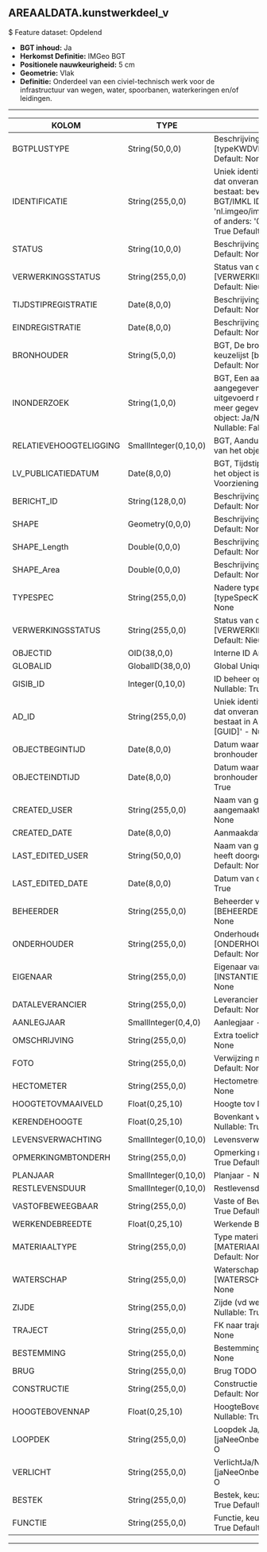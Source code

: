 ## AREAALDATA.kunstwerkdeel_v

$ Feature dataset: Opdelend

* __BGT inhoud:__ Ja
* __Herkomst Definitie:__ IMGeo BGT 
* __Positionele nauwkeurigheid:__ 5 cm
* __Geometrie:__ Vlak
* __Definitie:__ Onderdeel van een civiel-technisch werk voor de infrastructuur van wegen, water, spoorbanen, waterkeringen en/of leidingen. 

***

|KOLOM                             |TYPE          	        |DEFINITIE|
|------                            |----          	        |-----    |
|BGTPLUSTYPE                       |String(50,0,0)          |Beschrijving - keuzelijst [typeKWDVlakBGT] Nullable: False Default: None|
|IDENTIFICATIE                     |String(255,0,0)         |Uniek identificatienummer voor het object dat onveranderlijk is zolang het object bestaat: bevat indien van toepassing BGT/IMKL ID in format 'nl.imgeo/imkl.bronhouderscode.LokaalID' of anders: '00000'.LokaalID - Nullable: True Default: None|
|STATUS                            |String(10,0,0)          |Beschrijving - keuzelijst [] Nullable: False Default: None|
|VERWERKINGSSTATUS                 |String(255,0,0)         |Status van de gegevens, keuzelijst [VERWERKINGSSTATUS] - Nullable: False Default: Nieuw|
|TIJDSTIPREGISTRATIE               |Date(8,0,0)             |Beschrijving - keuzelijst [] Nullable: True Default: None|
|EINDREGISTRATIE                   |Date(8,0,0)             |Beschrijving - keuzelijst [] Nullable: True Default: None|
|BRONHOUDER                        |String(5,0,0)           |BGT, De bronhoudercode van het object, keuzelijst [bronhouder] - Nullable: False Default: None|
|INONDERZOEK                       |String(1,0,0)           |BGT, Een aanduiding waarmee wordt aangegeven dat een onderzoek wordt uitgevoerd naar de juistheid van een of meer gegevens van het betreffende object: Ja/Nee, keuzelijst [jaNee] Nullable: False Default: N|
|RELATIEVEHOOGTELIGGING            |SmallInteger(0,10,0)    |BGT, Aanduiding voor de relatieve hoogte van het object - Nullable: False Default: 0|
|LV_PUBLICATIEDATUM                |Date(8,0,0)             |BGT, Tijdstip waarop deze instantie van het object is opgenomen in de Landelijke Voorziening - Nullable: True|
|BERICHT_ID                        |String(128,0,0)         |Beschrijving - keuzelijst [] Nullable: True Default: None|
|SHAPE                             |Geometry(0,0,0)         |Beschrijving: - keuzelijst [] Nullable: True Default: None|
|SHAPE_Length                      |Double(0,0,0)           |Beschrijving: - keuzelijst [] Nullable: True Default: None|
|SHAPE_Area                        |Double(0,0,0)           |Beschrijving: - keuzelijst [] Nullable: True Default: None|
|TYPESPEC                            |String(255,0,0)    |Nadere typering van het object, keuzelijst [typeSpecKWD] - Nullable: True Default: None|
|VERWERKINGSSTATUS                   |String(255,0,0)    |Status van de gegevens, keuzelijst [VERWERKINGSSTATUS] - Nullable: False Default: Nieuw|
|OBJECTID                            |OID(38,0,0)        |Interne ID ArcGIS - Nullable: False|
|GLOBALID                            |GlobalID(38,0,0)   |Global Unique Identifier - Nullable: False|
|GISIB_ID                            |Integer(0,10,0)    |ID beheer openbare ruimte (GISIB) - Nullable: True|
|AD_ID                               |String(255,0,0)    |Uniek identificatienummer voor het object dat onveranderlijk is zolang het object bestaat in Areaaldata: in format 'AD.[GUID]' - Nullable: False Default: None|
|OBJECTBEGINTIJD                     |Date(8,0,0)        |Datum waarop het object bij de bronhouder is ontstaan - Nullable: True|
|OBJECTEINDTIJD                      |Date(8,0,0)        |Datum waarop het object bij de bronhouder niet meer geldig is - Nullable: True|
|CREATED_USER                        |String(255,0,0)    |Naam van gebruiker die de rij heeft aangemaakt - Nullable: True Default: None|
|CREATED_DATE                        |Date(8,0,0)        |Aanmaakdatum - Nullable: True|
|LAST_EDITED_USER                    |String(50,0,0)     |Naam van gebruiker die de laatste mutatie heeft doorgevoerd - Nullable: True Default: None|
|LAST_EDITED_DATE                    |Date(8,0,0)        |Datum van de laatste mutatie - Nullable: True|
|BEHEERDER                           |String(255,0,0)    |Beheerder van het object, keuzelijst [BEHEERDER] - Nullable: True Default: None|
|ONDERHOUDER                         |String(255,0,0)    |Onderhouder van het object, keuzelijst [ONDERHOUDER] - Nullable: True Default: None|
|EIGENAAR                            |String(255,0,0)    |Eigenaar van het object, keuzelijst [INSTANTIE] - Nullable: True Default: None| 
|DATALEVERANCIER                     |String(255,0,0)    |Leverancier van de data - Nullable: True Default: None|
|AANLEGJAAR                          |SmallInteger(0,4,0)      |Aanlegjaar - Nullable: True|
|OMSCHRIJVING                        |String(255,0,0)           |Extra toelichting - Nullable: True Default: None|
|FOTO                                |String(255,0,0)           |Verwijzing naar Foto - Nullable: True Default: None|
|HECTOMETER                          |String(255,0,0)           |Hectometrering - Nullable: True Default: None|
|HOOGTETOVMAAIVELD                   |Float(0,25,10)            |Hoogte tov Maaiveld - Nullable: True|
|KERENDEHOOGTE                       |Float(0,25,10)            |Bovenkant van de constructie tov NAP - Nullable: True|
|LEVENSVERWACHTING                   |SmallInteger(0,10,0)      |Levensverwachting - Nullable: True|
|OPMERKINGMBTONDERH                  |String(255,0,0)           |Opmerking mbt onderhoud - Nullable: True Default: None|
|PLANJAAR                            |SmallInteger(0,10,0)      |Planjaar - Nullable: True|
|RESTLEVENSDUUR                      |SmallInteger(0,10,0)      |Restlevensduur - Nullable: True|
|VASTOFBEWEEGBAAR                    |String(255,0,0)           |Vaste of Beweegbare stuw - Nullable: True Default: None|
|WERKENDEBREEDTE                     |Float(0,25,10)            |Werkende Breedte - Nullable: True|
|MATERIAALTYPE                       |String(255,0,0)           |Type materiaal, keuzelijst [MATERIAALTYPE] - Nullable: True Default: None|
|WATERSCHAP                          |String(255,0,0)           |Waterschap naam, keuzelijst, [WATERSCHAP] - Nullable: True Default: None|
|ZIJDE                               |String(255,0,0)           |Zijde (vd weg), keuzelijst [ZIJDE] - Nullable: True Default: None|
|TRAJECT                             |String(255,0,0)           |FK naar traject_v  - Nullable: True Default: None|
|BESTEMMING                          |String(255,0,0)           |Bestemming - Nullable: True Default: None|
|BRUG                                |String(255,0,0)           |Brug TODO - Nullable: True Default: None|
|CONSTRUCTIE                         |String(255,0,0)           |Constructie TODO - Nullable: True Default: None|
|HOOGTEBOVENNAP                      |Float(0,25,10)            |HoogteBoven NAP (cm?) TODO - Nullable: True|
|LOOPDEK                             |String(255,0,0)           |Loopdek Ja/Nee, keuzelijst [jaNeeOnbekend] Nullable: True Default: O|
|VERLICHT                            |String(255,0,0)           |VerlichtJa/Nee, keuzelijst [jaNeeOnbekend] Nullable: True Default: O|
|BESTEK                              |String(255,0,0)           |Bestek, keuzelijst [BESTEK] - Nullable: True Default: None|
|FUNCTIE                             |String(255,0,0)           |Functie, keuzelijst [FUNCTIE] - Nullable: True Default: None|


***
